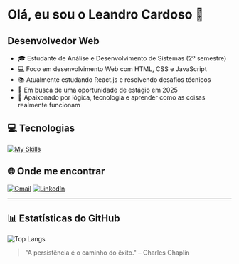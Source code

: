 # Olá, eu sou o Leandro Cardoso 👋

## Desenvolvedor Web

- 🎓 Estudante de Análise e Desenvolvimento de Sistemas (2º semestre)  
- 💻 Foco em desenvolvimento Web com HTML, CSS e JavaScript  
- 📚 Atualmente estudando React.js e resolvendo desafios técnicos  
- 🚀 Em busca de uma oportunidade de estágio em 2025  
- 🧠 Apaixonado por lógica, tecnologia e aprender como as coisas realmente funcionam  

## 💻 Tecnologias

[![My Skills](https://skillicons.dev/icons?i=js,html,css,git,github,vscode&perline=10)](https://skillicons.dev)

## 🌐 Onde me encontrar

<a href="mailto:leandrokcardozo@gmail.com"><img src="https://img.shields.io/badge/Gmail-D14836?logo=gmail&logoColor=white&style=for-the-badge" alt="Gmail"></a>
<a href="https://www.linkedin.com/in/leandrocardoso21/"><img src="https://img.shields.io/badge/LinkedIn-0077B5?logo=linkedin&logoColor=white&style=for-the-badge" alt="LinkedIn"></a>

---

## 📊 Estatísticas do GitHub

![Top Langs](https://github-readme-stats.vercel.app/api/top-langs/?username=leandrocardozo&layout=compact&langs_count=8&theme=tokyonight)

> "A persistência é o caminho do êxito." – Charles Chaplin
